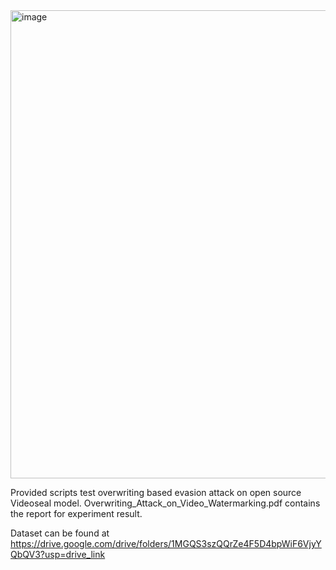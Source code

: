 <img width="900" height="749" alt="image" src="https://github.com/user-attachments/assets/f1aed2c2-0cdd-475e-8f23-9c5edeb41fc1" />

Provided scripts test overwriting based evasion attack on open source Videoseal model. Overwriting_Attack_on_Video_Watermarking.pdf contains the report for experiment result.

Dataset can be found at https://drive.google.com/drive/folders/1MGQS3szQQrZe4F5D4bpWiF6VjyYQbQV3?usp=drive_link
